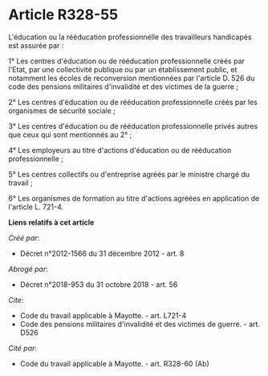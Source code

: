 # Article R328-55

L'éducation ou la rééducation professionnelle des travailleurs handicapés est assurée par : 

1° Les centres d'éducation ou de rééducation professionnelle créés par l'Etat, par une collectivité publique ou par un
établissement public, et notamment les écoles de reconversion mentionnées par l'article D. 526 du code des pensions
militaires d'invalidité et des victimes de la guerre ; 

2° Les centres d'éducation ou de rééducation professionnelle créés par les organismes de sécurité sociale ; 

3° Les centres d'éducation ou de rééducation professionnelle privés autres que ceux qui sont mentionnés au 2° ; 

4° Les employeurs au titre d'actions d'éducation ou de rééducation professionnelle ; 

5° Les centres collectifs ou d'entreprise agréés par le ministre chargé du travail ; 

6° Les organismes de formation au titre d'actions agréées en application de l'article L. 721-4.

**Liens relatifs à cet article**

_Créé par_:

  - Décret n°2012-1566 du 31 décembre 2012 - art. 8

_Abrogé par_:

  - Décret n°2018-953 du 31 octobre 2018 - art. 56

_Cite_:

  - Code du travail applicable à Mayotte. - art. L721-4
  - Code des pensions militaires d'invalidité et des victimes de guerre. - art. D526

_Cité par_:

  - Code du travail applicable à Mayotte. - art. R328-60 (Ab)
